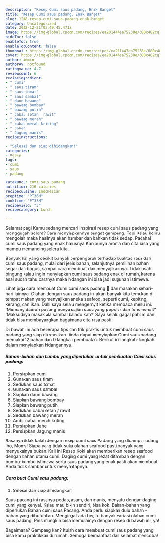 ```yaml
---
description: "Resep Cumi saus padang, Enak Banget"
title: "Resep Cumi saus padang, Enak Banget"
slug: 1208-resep-cumi-saus-padang-enak-banget
category: Uncategorized
date: 2022-12-21T02:49:45.471Z
image: https://img-global.cpcdn.com/recipes/ea201447ea75238e/680x482cq70/cumi-saus-padang-foto-resep-utama.jpg
hideToc: false
enableToc: true
enableTocContent: false
thumbnail: https://img-global.cpcdn.com/recipes/ea201447ea75238e/680x482cq70/cumi-saus-padang-foto-resep-utama.jpg
cover: https://img-global.cpcdn.com/recipes/ea201447ea75238e/680x482cq70/cumi-saus-padang-foto-resep-utama.jpg
author: Admin
authorAv: notfound
ratingvalue: 4.7
reviewcount: 6
recipeingredient:
- " cumi"
- " saus tiram"
- " saus tomat"
- " saus sambal"
- " daun bawang"
- " bawang bombay"
- " bawang putih"
- " cabai setan  rawit"
- " bawang merah"
- " cabai merah kriting"
- " Jahe"
- " Jagung manis"
recipeinstructions:

- "Selesai dan siap dihidangkan!"
categories:
- Resep
tags:
- cumi
- saus
- padang

katakunci: cumi saus padang 
nutrition: 216 calories
recipecuisine: Indonesian
preptime: "PT36M"
cooktime: "PT33M"
recipeyield: "3"
recipecategory: Lunch

---
```



Selamat pagi Kamu sedang mencari inspirasi resep cumi saus padang yang menggugah selera? Cara menyiapkannya sangat gampang. Tapi Kalau keliru mengolah maka hasilnya akan hambar dan bahkan tidak sedap. Padahal cumi saus padang yang enak harusnya Kan punya aroma dan cita rasa yang mampu memancing selera kita.


Banyak hal yang sedikit banyak berpengaruh terhadap kualitas rasa dari cumi saus padang, mulai dari jenis bahan, selanjutnya pemilihan bahan segar dan bagus, sampai cara membuat dan menyajikannya. Tidak usah bingung kalau ingin menyiapkan cumi saus padang enak di rumah, karena asal sudah tahu caranya maka hidangan ini bisa jadi suguhan istimewa.

Lihat juga cara membuat Cumi cumi saos padang 🦑 dan masakan sehari-hari lainnya. Olahan dengan saus padang ini akan banyak kita temukan di tempat makan yang menyajikan aneka seafood, seperti cumi, kepiting, kerang, dan ikan. Dahi saya selalu mengernyit ketika membaca menu ini. &#39;Memang daerah padang punya sajian saus yang populer dan fenomenal?&#39; &#39;Maksudnya masak ala sambal balado kah?&#39; Saya selalu gagal paham dan tidak bisa membayangkan bagaimana cita rasa pasti.


Di bawah ini ada beberapa tips dan trik praktis untuk membuat cumi saus padang yang siap dikreasikan. Anda dapat menyiapkan Cumi saus padang memakai 12 bahan dan 0 langkah pembuatan. Berikut ini langkah-langkah dalam menyiapkan hidangannya.

<!--inarticleads1-->

##### Bahan-bahan dan bumbu yang diperlukan untuk pembuatan Cumi saus padang:

1. Persiapkan  cumi
1. Gunakan  saus tiram
1. Sediakan  saus tomat
1. Gunakan  saus sambal
1. Siapkan  daun bawang
1. Siapkan  bawang bombay
1. Siapkan  bawang putih
1. Sediakan  cabai setan / rawit
1. Sediakan  bawang merah
1. Ambil  cabai merah kriting
1. Persiapkan  Jahe
1. Persiapkan  Jagung manis


Rasanya tidak kalah dengan resep cumi saus Padang yang dicampur udang lho, Moms! Siapa yang tidak suka olahan seafood pasti banyak yang menyukainya bukan. Kali ini Resep Koki akan memberikan resep seafood dengan bahan utama cumi. Daging cumi yang lezat ditambah dengan bumbu-bumbu istimewa serta saus padang yang enak pasti akan membuat Anda tidak sambar untuk menyantapnya. 

<!--inarticleads2-->

##### Cara buat Cumi saus padang:


1. Selesai dan siap dihidangkan!

Saus padang ini rasanya pedas, asam, dan manis, menyatu dengan daging cumi yang kenyal. Kalau mau bikin sendiri, bisa kok. Bahan-bahan yang diperlukan Bahan cumi saus Padang. Anda perlu siapkan dulu bahan - bahan yang dibutuhkan. Mengingat ada begitu banyak variasi olahan cumi saus padang, Pins mungkin bisa memulainya dengan resep di bawah ini, ya! 

Bagaimana? Gampang kan? Itulah cara membuat cumi saus padang yang bisa kamu praktikkan di rumah. Semoga bermanfaat dan selamat mencoba!
